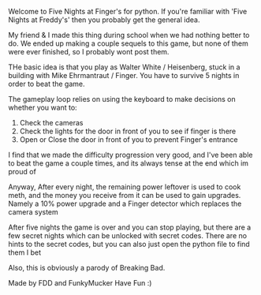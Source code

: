 Welcome to Five Nights at Finger's for python. If you're familiar with 'Five Nights at Freddy's' then you probably get the general idea.

My friend & I made this thing during school when we had nothing better to do. We ended up making a couple sequels to this game, but none of them were ever finished, so I probably wont post them.

THe basic idea is that you play as Walter White / Heisenberg, stuck in a building with Mike Ehrmantraut / Finger. You have to survive 5 nights in order to beat the game.

The gameplay loop relies on using the keyboard to make decisions on whether you want to:
1) Check the cameras
2) Check the lights for the door in front of you to see if finger is there
3) Open or Close the door in front of you to prevent Finger's entrance

I find that we made the difficulty progression very good, and I've been able to beat the game a couple times, and its always tense at the end which im proud of

Anyway, After every night, the remaining power leftover is used to cook meth, and the money you receive from it can be used to gain upgrades. Namely a 10% power upgrade and a Finger detector which replaces the camera system

After five nights the game is over and you can stop playing, but there are a few secret nights which can be unlocked with secret codes. There are no hints to the secret codes, but you can also just open the python file to find them I bet

Also, this is obviously a parody of Breaking Bad.


Made by FDD and FunkyMucker
Have Fun :)
